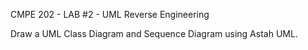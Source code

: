 CMPE 202 - LAB #2 - UML Reverse Engineering

Draw a UML Class Diagram and Sequence Diagram using Astah UML.  

